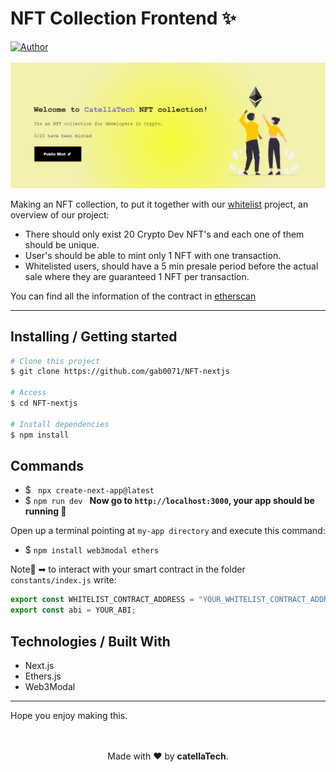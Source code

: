 <h1 aling="center">NFT Collection Frontend ✨</h1>

  <a href="https://github.com/gab0071" target="_blank">
    <img alt="Author" src="https://img.shields.io/badge/made%20by-CatellaTech-blueviolet?style=flat-square">
  </a>
 

  <br>
  <br>

<img src="./img/img.png">

Making an NFT collection, to put it together with our <a href="https://github.com/gab0071/whitelist-nextjs">whitelist</a> project, an overview of our project:

- There should only exist 20 Crypto Dev NFT's and each one of them should be unique.
- User's should be able to mint only 1 NFT with one transaction.
- Whitelisted users, should have a 5 min presale period before the actual sale where they are guaranteed 1 NFT per transaction.

You can find all the information of the contract in <a href="https://goerli.etherscan.io/token/0x275bd0e60a275ce1be842cfb0f44baf2fad678dc">etherscan</a>

<hr>
<h2> Installing / Getting started </h2>

```bash
# Clone this project
$ git clone https://github.com/gab0071/NFT-nextjs

# Access
$ cd NFT-nextjs

# Install dependencies
$ npm install 

``` 

<h2>Commands</h2>

- $ ```
npx create-next-app@latest```
- $ ```npm run dev ``` 
<strong>Now go to `http://localhost:3000`, your app should be running </strong>🤘

Open up a terminal pointing at `my-app directory` and execute this command:
- $ ``` npm install web3modal ethers ```

Note🚨 ➡ to interact with your smart contract in the folder `constants/index.js` write:

```js
export const WHITELIST_CONTRACT_ADDRESS = "YOUR_WHITELIST_CONTRACT_ADDRESS";
export const abi = YOUR_ABI;
```
<h2> Technologies / Built With </h2>

- Next.js
- Ethers.js
- Web3Modal
<hr>
Hope you enjoy making this.
<br>
<br>

<p align="center">
<br/>
  Made with ❤️ by <b>catellaTech</b>.
</p>